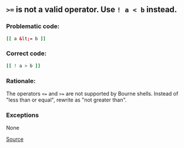 ## `>=` is not a valid operator. Use `! a < b` instead.

### Problematic code:

```sh
[[ a &lt;= b ]]
```

### Correct code:

```sh
[[ ! a > b ]]
```

### Rationale:

The operators `<=` and `>=` are not supported by Bourne shells. Instead of "less than or equal", rewrite as "not greater than".

### Exceptions

None

[Source](https://github.com/koalaman/shellcheck/wiki/SC2122)

